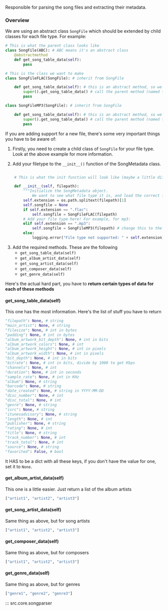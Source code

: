 Responsible for parsing the song files and extracting their metadata.

### Overview

We are using an abstract class `SongFile` which should be extended by child classes for each file type. For example:

```python
# This is what the parent class looks like
class SongFile(ABC): # ABC means it's an abstract class
    @abstractmethod
    def get_song_table_data(self):
        pass

# This is the class we want to make
class SongFileFLAC(SongFile): # inherit from SongFile

    def get_song_table_data(self): # this is an abstract method, so we have to implement it
        super().get_song_table_data() # call the parent method (named the exact same as current function)
        pass

class SongFileMP3(SongFile): # inherit from SongFile

    def get_song_table_data(self): # this is an abstract method, so we have to implement it
        super().get_song_table_data() # call the parent method (named the exact same as current function)
        pass
```

If you are adding support for a new file, there's some very important things you have to be aware of:

1. Firstly, you need to create a child class of `SongFile` for your file type. Look at the above example for more information.

2. Add your filetype to the `__init__()` function of the SongMetadata class.

```python

    # This is what the init function will look like (maybe a little different since this was written but it will be same gist)

    def __init__(self, filepath):
        """Initialize the SongMetadata object.
            We want to see what file type it is, and load the correct file."""
        self.extension = os.path.splitext(filepath)[1]
        self.songfile = None
        if self.extension == ".flac":
            self.songfile = SongFileFLAC(filepath)
        # Add your file type here! For example, for mp3:
        elif self.extension == ".mp3":
            self.songfile = SongFileMP3(filepath) # change this to the class you made
        else:
            logging.error("File type not supported: " + self.extension)

```

3. Add the required methods. These are the following
   - `get_song_table_data(self)`
   - `get_album_artist_data(self)`
   - `get_song_artist_data(self)`
   - `get_composer_data(self)`
   - `get_genre_data(self)`

Here's the actual hard part, you have to **return certain types of data for each of these methods**

#### get_song_table_data(self)

This one has the most information. Here's the list of stuff you have to return

```python
"filepath": None, # string
"main_artist": None, # string
"filesize": None, # int in bytes
"padding": None, # int in bytes
"album_artwork_bit_depth": None, # int in bits
"album_artwork_colors": None, # int
"album_artwork_height": None, # int in pixels
"album_artwork_width": None, # int in pixels
"bit_depth": None, # int in bits
"bitrate": None, # int in bits, divide by 1000 to get Kbps
"channels": None, # int
"duration": None, # int in seconds
"sample_rate": None, # int in KHz
"album": None, # string
"barcode": None, # string
"date_created": None, # string in YYYY-MM-DD
"disc_number": None, # int
"disc_total": None, # int
"genre": None, # string
"isrc": None, # string
"itunesadvisory": None, # string
"length": None, # int
"publisher": None, # string
"rating": None, # int
"title": None, # string
"track_number": None, # int
"track_total": None, # int
"source": None, # string
"favorited": False, # bool
```

It HAS to be a dict with all these keys, if you don't have the value for one, set it to `None`.

#### get_album_artist_data(self)

This one is a little easier. Just return a list of the album artists

```python
["artist1", "artist2", "artist3"]
```

#### get_song_artist_data(self)

Same thing as above, but for song artists

```python
["artist1", "artist2", "artist3"]
```

#### get_composer_data(self)

Same thing as above, but for composers

```python
["artist1", "artist2", "artist3"]
```

#### get_genre_data(self)

Same thing as above, but for genres

```python
["genre1", "genre2", "genre3"]
```

::: src.core.songparser